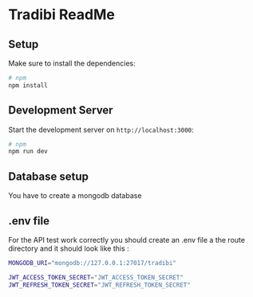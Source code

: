 # Tradibi ReadMe

## Setup

Make sure to install the dependencies:

```bash
# npm
npm install
```

## Development Server

Start the development server on `http://localhost:3000`:

```bash
# npm
npm run dev
```

## Database setup

You have to create a mongodb database

## .env file

For the API test work correctly you should create an .env file a the route directory and it should look like this :

```bash
MONGODB_URI="mongodb://127.0.0.1:27017/tradibi"

JWT_ACCESS_TOKEN_SECRET="JWT_ACCESS_TOKEN_SECRET"
JWT_REFRESH_TOKEN_SECRET="JWT_REFRESH_TOKEN_SECRET"
```
